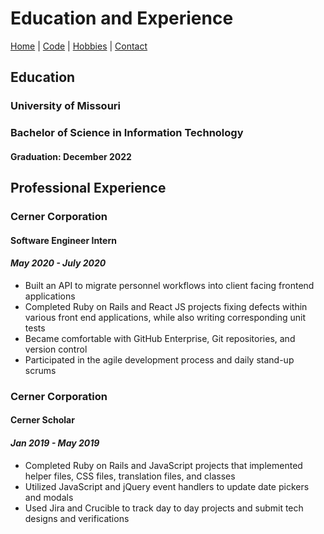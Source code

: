 # Education and Experience
[Home](https://github.com/caelenwalker/1000FinalProject) | [Code](https://github.com/caelenwalker/1000FinalProject/blob/master/project.md) | [Hobbies](https://github.com/caelenwalker/1000FinalProject/blob/master/hobbies.md) | [Contact](https://github.com/caelenwalker/1000FinalProject/blob/master/info.md)

## Education

### University of Missouri
### Bachelor of Science in Information Technology	
#### Graduation: December 2022


## Professional Experience 

### **Cerner Corporation**
#### Software Engineer Intern
####  _May 2020 - July 2020_
- Built an API to migrate personnel workflows into client facing frontend applications
- Completed Ruby on Rails and React JS projects fixing defects within various front end applications, while also writing corresponding unit tests
- Became comfortable with GitHub Enterprise, Git repositories, and version control
- Participated in the agile development process and daily stand-up scrums

### **Cerner Corporation**
#### Cerner Scholar
#### _Jan 2019 - May 2019_
- Completed Ruby on Rails and JavaScript projects that implemented helper files, CSS files, translation files, and classes
- Utilized JavaScript and jQuery event handlers to update date pickers and modals
- Used Jira and Crucible to track day to day projects and submit tech designs and verifications
